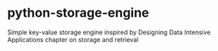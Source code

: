 # python-storage-engine
Simple key-value storage engine inspired by Designing Data Intensive Applications chapter on storage and retrieval
